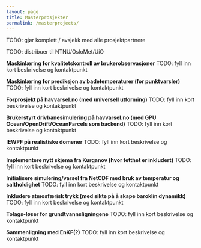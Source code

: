 ```yaml
---
layout: page
title: Masterprosjekter
permalink: /masterprojects/
---
```


TODO: gjør komplett / avsjekk med alle prosjektpartnere

TODO: distribuer til NTNU/OsloMet/UiO

**Maskinlæring for kvalitetskontroll av brukerobservasjoner**
TODO: fyll inn kort beskrivelse og kontaktpunkt

**Maskinlæring for prediksjon av badetemperaturer (for punktvarsler)**
TODO: fyll inn kort beskrivelse og kontaktpunkt

**Forprosjekt på havvarsel.no (med universell utforming)**
TODO: fyll inn kort beskrivelse og kontaktpunkt

**Brukerstyrt drivbanesimulering på havvarsel.no (med GPU Ocean/OpenDrift/OceanParcels som backend)**
TODO: fyll inn kort beskrivelse og kontaktpunkt

**IEWPF på realistiske domener**
TODO: fyll inn kort beskrivelse og kontaktpunkt

**Implementere nytt skjema fra Kurganov (hvor tetthet er inkludert)**
TODO: fyll inn kort beskrivelse og kontaktpunkt

**Initialisere simulering/varsel fra NetCDF med bruk av temperatur og saltholdighet**
TODO: fyll inn kort beskrivelse og kontaktpunkt

**Inkludere atmosfærisk trykk (med sikte på å skape baroklin dynamikk)**
TODO: fyll inn kort beskrivelse og kontaktpunkt

**Tolags-løser for grundtvannsligningene**
TODO: fyll inn kort beskrivelse og kontaktpunkt

**Sammenligning med EnKF(?)**
TODO: fyll inn kort beskrivelse og kontaktpunkt
